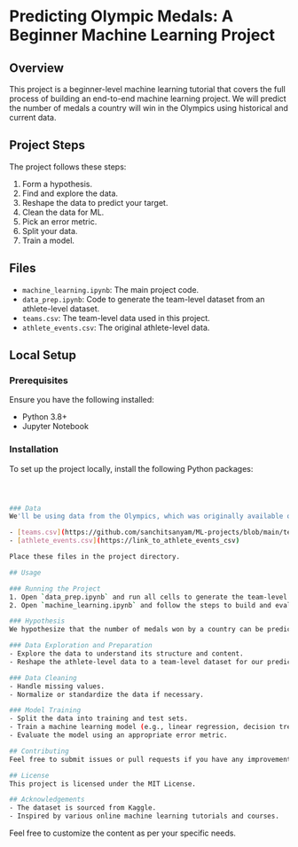 # Predicting Olympic Medals: A Beginner Machine Learning Project

## Overview
This project is a beginner-level machine learning tutorial that covers the full process of building an end-to-end machine learning project. We will predict the number of medals a country will win in the Olympics using historical and current data.

## Project Steps
The project follows these steps:

1. Form a hypothesis.
2. Find and explore the data.
3. Reshape the data to predict your target.
4. Clean the data for ML.
5. Pick an error metric.
6. Split your data.
7. Train a model.

## Files
- `machine_learning.ipynb`: The main project code.
- `data_prep.ipynb`: Code to generate the team-level dataset from an athlete-level dataset.
- `teams.csv`: The team-level data used in this project.
- `athlete_events.csv`: The original athlete-level data.

## Local Setup

### Prerequisites
Ensure you have the following installed:
- Python 3.8+
- Jupyter Notebook

### Installation
To set up the project locally, install the following Python packages:

```bash



### Data
We'll be using data from the Olympics, which was originally available on Kaggle. You can download the files we'll use in this project from the links below:

- [teams.csv](https://github.com/sanchitsanyam/ML-projects/blob/main/teams%20(1).csv)
- [athlete_events.csv](https://link_to_athlete_events_csv)

Place these files in the project directory.

## Usage

### Running the Project
1. Open `data_prep.ipynb` and run all cells to generate the team-level dataset.
2. Open `machine_learning.ipynb` and follow the steps to build and evaluate the model.

### Hypothesis
We hypothesize that the number of medals won by a country can be predicted using historical and socio-economic data.

### Data Exploration and Preparation
- Explore the data to understand its structure and content.
- Reshape the athlete-level data to a team-level dataset for our predictions.

### Data Cleaning
- Handle missing values.
- Normalize or standardize the data if necessary.

### Model Training
- Split the data into training and test sets.
- Train a machine learning model (e.g., linear regression, decision tree).
- Evaluate the model using an appropriate error metric.

## Contributing
Feel free to submit issues or pull requests if you have any improvements or bug fixes.

## License
This project is licensed under the MIT License.

## Acknowledgements
- The dataset is sourced from Kaggle.
- Inspired by various online machine learning tutorials and courses.

```

Feel free to customize the content as per your specific needs.
